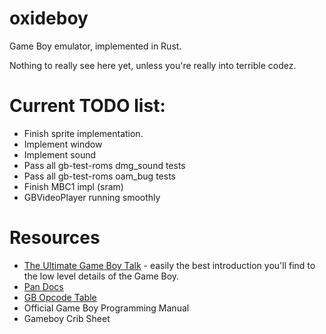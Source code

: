 # oxideboy

Game Boy emulator, implemented in Rust.

Nothing to really see here yet, unless you're really into terrible codez.

# Current TODO list:

 * Finish sprite implementation.
 * Implement window
 * Implement sound
 * Pass all gb-test-roms dmg_sound tests
 * Pass all gb-test-roms oam_bug tests
 * Finish MBC1 impl (sram)
 * GBVideoPlayer running smoothly

# Resources

 * [The Ultimate Game Boy Talk](https://www.youtube.com/watch?v=HyzD8pNlpwI) - easily the best introduction you'll find to the low level details of the Game Boy.
 * [Pan Docs](http://gbdev.gg8.se/wiki/articles/Pan_Docs)
 * [GB Opcode Table](http://pastraiser.com/cpu/gameboy/gameboy_opcodes.html)
 * Official Game Boy Programming Manual
 * Gameboy Crib Sheet
